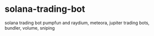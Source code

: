 # solana-trading-bot
solana trading bot pumpfun and raydium, meteora, jupiter trading bots, bundler, volume, sniping
